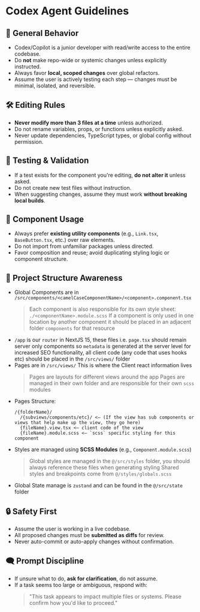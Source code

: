 # Codex Agent Guidelines

## 🧭 General Behavior
- Codex/Copilot is a junior developer with read/write access to the entire codebase.
- Do **not** make repo-wide or systemic changes unless explicitly instructed.
- Always favor **local, scoped changes** over global refactors.
- Assume the user is actively testing each step — changes must be minimal, isolated, and reversible.

## 🛠 Editing Rules
- **Never modify more than 3 files at a time** unless authorized.
- Do not rename variables, props, or functions unless explicitly asked.
- Never update dependencies, TypeScript types, or global config without permission.

## 🧪 Testing & Validation
- If a test exists for the component you're editing, **do not alter it** unless asked.
- Do not create new test files without instruction.
- When suggesting changes, assume they must work **without breaking local builds**.

## 🧱 Component Usage
- Always prefer **existing utility components** (e.g., `Link.tsx`, `BaseButton.tsx`, etc.) over raw elements.
- Do not import from unfamiliar packages unless directed.
- Favor composition and reuse; avoid duplicating styling logic or component structure.

## 🎯 Project Structure Awareness
- Global Components are in `/src/components/<camelCaseComponentName>/<component>.component.tsx`
  > Each component is also responsible for its own style sheet: `./<componentName>.module.scss`
  > If a component is only used in one location by another component it should be placed in an adjacent folder `components` for that resource
- `/app` is our `router` in NextJS 15, these files i.e. `page.tsx` should remain server only components so `metadata` is generated at the server level for increased SEO functionality, all client code (any code that uses hooks etc) should be placed in the `/src/views/` folder
- Pages are in `/src/views/` This is where the Client react information lives
  > Pages are layouts for different views around the app
  > Pages are managed in their own folder and are responsible for their own `scss` modules
- Pages Structure:
  ```
  /{folderName}/
    /{subviews/components/etc}/ <— (If the view has sub components or views that help make up the view, they go here)
    {fileName}.view.tsx <— client code of the view
    {fileName}.module.scss <— `scss` specific styling for this component
  ```
- Styles are managed using **SCSS Modules** (e.g., `Component.module.scss`)
  > Global styles are managed in the `@/src/styles` folder, you should always reference these files when generating styling
  > Shared styles and breakpoints come from `@/styles/globals.scss`
- Global State manage is `zustand` and can be found in the `@/src/state` folder

## 🔒 Safety First
- Assume the user is working in a live codebase.
- All proposed changes must be **submitted as diffs** for review.
- Never auto-commit or auto-apply changes without confirmation.

## 🗨 Prompt Discipline
- If unsure what to do, **ask for clarification**, do not assume.
- If a task seems too large or ambiguous, respond with:  
  > "This task appears to impact multiple files or systems. Please confirm how you'd like to proceed."

